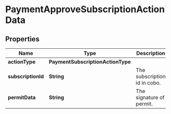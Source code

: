 

# PaymentApproveSubscriptionActionData


## Properties

| Name | Type | Description | Notes |
|------------ | ------------- | ------------- | -------------|
|**actionType** | **PaymentSubscriptionActionType** |  |  |
|**subscriptionId** | **String** | The subscription id in cobo. |  |
|**permitData** | **String** | The signature of permit. |  [optional] |



